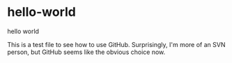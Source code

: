 # hello-world
hello world

This is a test file to see how to use GitHub. Surprisingly, I'm more of an SVN person, but GitHub seems like the obvious choice now.
